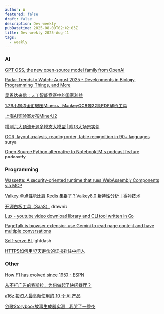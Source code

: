 ```yaml
---
author: W
featured: false
draft: false
description: Dev weekly
pubDatetime: 2025-08-09T02:02:03Z
title: Dev weekly 2025-Aug-11
tags:
  - weekly
---
```


### AI

[]()

[]()

[]()

[]()

[]()

[GPT OSS, the new open-source model family from OpenAI](https://huggingface.co/blog/welcome-openai-gpt-oss)

[Radar Trends to Watch: August 2025 - Developments in Biology, Programming, Things, and More](https://www.oreilly.com/radar/radar-trends-to-watch-august-2025/)

[]()

[]()

[吴恩达来信：人工智能竞赛中的国家利益](https://mp.weixin.qq.com/s/6qvRpjX9mcUc1Ni8rQO1Ug)

[]()

[1.7B小钢炮全面碾压Mineru、MonkeyOCR等22款PDF解析工具](https://mp.weixin.qq.com/s/2ucQsPvZPSBSEhWRuHy6_A)

[]()

[]()

[上海AI实验室发布MinerU2](https://mp.weixin.qq.com/s/JbEuJShAiYW1Vb7rv_a4tw)

[横测六大顶流开源多模态大模型 | 附13大场景实例](https://mp.weixin.qq.com/s/AQfBPZZW60pnZddWGMS4Zg)

[OCR, layout analysis, reading order, table recognition in 90+ languages](https://github.com/datalab-to/surya) surya

[Open Source Python alternative to NotebookLM's podcast feature](https://github.com/souzatharsis/podcastfy) podcastfy

[]()

[]()

### Programming

[]()

[]()

[]()

[]()

[]()

[Wassette: A security-oriented runtime that runs WebAssembly Components via MCP](https://github.com/microsoft/wassette)

[]()

[Valkey 单点性能比肩 Redis 集群了？Valkey8.0 新特性分析｜得物技术](https://mp.weixin.qq.com/s/1RWQKZxJf9avYLB5puPERg)

[开源白板工具（SaaS）](https://github.com/plait-board/drawnix) drawnix

[Lux - youtube video download library and CLI tool written in Go](https://github.com/iawia002/lux)

[PageTalk is browser extension use Gemini to read page content and have multiple conversations](https://github.com/jeanchristophe13v/PageTalk)

[Self-serve BI ](https://github.com/lightdash/lightdash) lightdash

[HTTPS如何用47天寿命的证书挡住中间人](https://mp.weixin.qq.com/s/ufXxgnrEsUAcGSTOYdHhFg)

[]()

[]()

[]()

### Other

[How F1 has evolved since 1950 - ESPN](https://www.espn.com/espn/feature/story/_/id/43832710/how-f1-evolved-1950-where-headed-2026)

[]()

[从不打广告的特斯拉，为何做起了快闪餐厅？](https://mp.weixin.qq.com/s/6a7iXhMDan7Cm1eq-Tcrdw)

[a16z 投资人最高频使用的 10 个 AI 产品](https://mp.weixin.qq.com/s/sGkhaX__z37ZUNPJggWrMw)

[]()

[谷歌Storybook故事生成器实测，我哭了一整夜](https://mp.weixin.qq.com/s/a_gtT4p8Qk5ZN0MjmpX86A)

[]()

[]()

[]()

[]()

[]()

[]()

[]()

[]()

[]()

[]()

[]()

[]()

[]()

[]()

[]()

[]()

[]()

[]()

[]()

[]()

[]()

[]()

[]()

[]()

[]()

[]()

[]()

[]()
